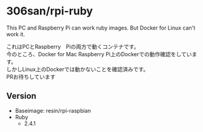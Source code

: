 # 306san/rpi-ruby
This PC and Raspberry Pi can work ruby images.
But Docker for Linux can't work it.

これはPCとRaspberry　Piの両方で動くコンテナです。  
今のところ、Docker for Mac Raspberry Pi上のDockerでの動作確認をしています。  
しかしLinux上のDockerでは動かないことを確認済みです。  
PRお待ちしています

## Version
- Baseimage: resin/rpi-raspbian
- Ruby
  - 2.4.1
